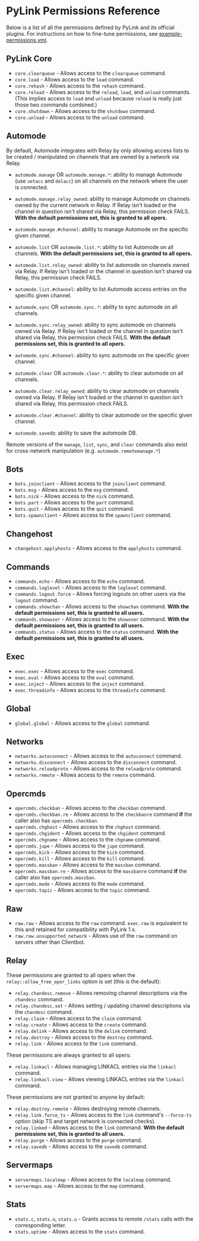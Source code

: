 # PyLink Permissions Reference

Below is a list of all the permissions defined by PyLink and its official plugins. For instructions on how to fine-tune permissions, see [example-permissions.yml](../example-permissions.yml).

## PyLink Core
- `core.clearqueue` - Allows access to the `clearqueue` command.
- `core.load` - Allows access to the `load` command.
- `core.rehash` - Allows access to the `rehash` command.
- `core.reload` - Allows access to the `reload`, `load`, and `unload` commands. (This implies access to `load` and `unload` because `reload` is really just those two commands combined.)
- `core.shutdown` - Allows access to the `shutdown` command.
- `core.unload` - Allows access to the `unload` command.

## Automode

By default, Automode integrates with Relay by only allowing access lists to be created / manipulated on channels that are owned by a network via Relay.

- `automode.manage` OR `automode.manage.*`: ability to manage Automode (use `setacc` and `delacc`) on all channels on the network where the user is connected.
- `automode.manage.relay_owned`: ability to manage Automode on channels owned by the current network in Relay. If Relay isn't loaded or the channel in question isn't shared via Relay, this permission check FAILS. **With the default permissions set, this is granted to all opers.**
- `automode.manage.#channel`: ability to manage Automode on the specific given channel.

- `automode.list` OR `automode.list.*`: ability to list Automode on all channels. **With the default permissions set, this is granted to all opers.**
- `automode.list.relay_owned`: ability to list automode on channels owned via Relay. If Relay isn't loaded or the channel in question isn't shared via Relay, this permission check FAILS.
- `automode.list.#channel`: ability to list Automode access entries on the specific given channel.

- `automode.sync` OR `automode.sync.*`: ability to sync automode on all channels.
- `automode.sync.relay_owned`: ability to sync automode on channels owned via Relay. If Relay isn't loaded or the channel in question isn't shared via Relay, this permission check FAILS. **With the default permissions set, this is granted to all opers.**
- `automode.sync.#channel`: ability to sync automode on the specific given channel.

- `automode.clear` OR `automode.clear.*`: ability to clear automode on all channels.
- `automode.clear.relay_owned`: ability to clear automode on channels owned via Relay. If Relay isn't loaded or the channel in question isn't shared via Relay, this permission check FAILS.
- `automode.clear.#channel`: ability to clear automode on the specific given channel.

- `automode.savedb`: ability to save the automode DB.

Remote versions of the `manage`, `list`, `sync`, and `clear` commands also exist for cross-network manipulation (e.g. `automode.remotemanage.*`)

## Bots

- `bots.joinclient` - Allows access to the `joinclient` command.
- `bots.msg` - Allows access to the `msg` command.
- `bots.nick` - Allows access to the `nick` command.
- `bots.part` - Allows access to the `part` command.
- `bots.quit` - Allows access to the `quit` command.
- `bots.spawnclient` - Allows access to the `spawnclient` command.

## Changehost

- `changehost.applyhosts` - Allows access to the `applyhosts` command.

## Commands
- `commands.echo` - Allows access to the `echo` command.
- `commands.loglevel` - Allows access to the `loglevel` command.
- `commands.logout.force` - Allows forcing logouts on other users via the `logout` command.
- `commands.showchan` - Allows access to the `showchan` command. **With the default permissions set, this is granted to all users.**
- `commands.showuser` - Allows access to the `showuser` command. **With the default permissions set, this is granted to all users.**
- `commands.status` - Allows access to the `status` command. **With the default permissions set, this is granted to all users.**

## Exec
- `exec.exec` - Allows access to the `exec` command.
- `exec.eval` - Allows access to the `eval` command.
- `exec.inject` - Allows access to the `inject` command.
- `exec.threadinfo` - Allows access to the `threadinfo` command.

## Global
- `global.global` - Allows access to the `global` command.

## Networks
- `networks.autoconnect` - Allows access to the `autoconnect` command.
- `networks.disconnect` - Allows access to the `disconnect` command.
- `networks.reloadproto` - Allows access to the `reloadproto` command.
- `networks.remote` - Allows access to the `remote` command.

## Opercmds
- `opercmds.checkban` - Allows access to the `checkban` command.
- `opercmds.checkban.re` - Allows access to the `checkbanre` command **if** the caller also has `opercmds.checkban`.
- `opercmds.chghost` - Allows access to the `chghost` command.
- `opercmds.chgident` - Allows access to the `chgident` command.
- `opercmds.chgname` - Allows access to the `chgname` command.
- `opercmds.jupe` - Allows access to the `jupe` command.
- `opercmds.kick` - Allows access to the `kick` command.
- `opercmds.kill` - Allows access to the `kill` command.
- `opercmds.massban` - Allows access to the `massban` command.
- `opercmds.massban.re` - Allows access to the `massbanre` command **if** the caller also has `opercmds.massban`.
- `opercmds.mode` - Allows access to the `mode` command.
- `opercmds.topic` - Allows access to the `topic` command.

## Raw
- `raw.raw` - Allows access to the `raw` command. `exec.raw` is equivalent to this and retained for compatibility with PyLink 1.x.
- `raw.raw.unsupported_network` - Allows use of the `raw` command on servers other than Clientbot.

## Relay
These permissions are granted to all opers when the `relay::allow_free_oper_links` option is set (this is the default):

- `relay.chandesc.remove` - Allows removing channel descriptions via the `chandesc` command.
- `relay.chandesc.set` - Allows setting / updating channel descriptions via the `chandesc` command.
- `relay.claim` - Allows access to the `claim` command.
- `relay.create` - Allows access to the `create` command.
- `relay.delink` - Allows access to the `delink` command.
- `relay.destroy` - Allows access to the `destroy` command.
- `relay.link` - Allows access to the `link` command.

These permissions are always granted to all opers:
- `relay.linkacl` - Allows managing LINKACL entries via the `linkacl` command.
- `relay.linkacl.view` - Allows viewing LINKACL entries via the `linkacl` command.

These permissions are not granted to anyone by default:
- `relay.destroy.remote` - Allows destroying remote channels.
- `relay.link.force_ts` - Allows access to the `link` command's `--force-ts` option (skip TS and target network is connected checks).
- `relay.linked` - Allows access to the `link` command. **With the default permissions set, this is granted to all users.**
- `relay.purge` - Allows access to the `purge` command.
- `relay.savedb` - Allows access to the `savedb` command.

## Servermaps
- `servermaps.localmap` - Allows access to the `localmap` command.
- `servermaps.map` - Allows access to the `map` command.

## Stats
- `stats.c`, `stats.o`, `stats.u` - Grants access to remote `/stats` calls with the corresponding letter.
- `stats.uptime` - Allows access to the `stats` command.
